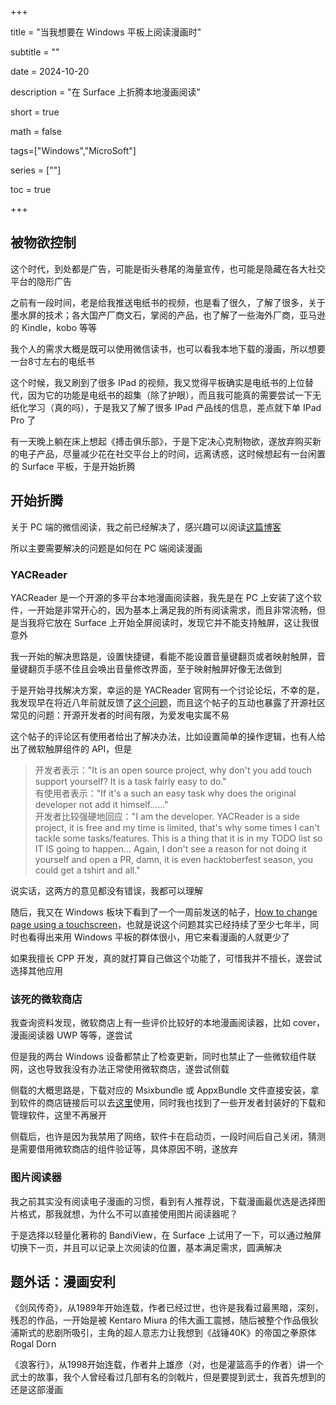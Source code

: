 +++  

title = "当我想要在 Windows 平板上阅读漫画时"  

subtitle = ""  

date = 2024-10-20  

description = "在 Surface 上折腾本地漫画阅读"  

short = true  

math = false  

tags=["Windows","MicroSoft"]  

series = [""]  

toc = true  

+++  

## 被物欲控制  

这个时代，到处都是广告，可能是街头巷尾的海量宣传，也可能是隐藏在各大社交平台的隐形广告  

之前有一段时间，老是给我推送电纸书的视频，也是看了很久，了解了很多，关于墨水屏的技术；各大国产厂商文石，掌阅的产品，也了解了一些海外厂商，亚马逊的 Kindle，kobo 等等  

我个人的需求大概是既可以使用微信读书，也可以看我本地下载的漫画，所以想要一台8寸左右的电纸书  

这个时候，我又刷到了很多 IPad 的视频，我又觉得平板确实是电纸书的上位替代，因为它的功能是电纸书的超集（除了护眼），而且我可能真的需要尝试一下无纸化学习（真的吗），于是我又了解了很多 IPad 产品线的信息，差点就下单 IPad Pro 了  

有一天晚上躺在床上想起《搏击俱乐部》，于是下定决心克制物欲，遂放弃购买新的电子产品，尽量减少花在社交平台上的时间，远离诱惑，这时候想起有一台闲置的 Surface 平板，于是开始折腾  

## 开始折腾  

关于 PC 端的微信阅读，我之前已经解决了，感兴趣可以阅读[这篇博客](https://luxe7.icu/posts/pc%E5%BE%AE%E4%BF%A1%E8%AF%BB%E4%B9%A6%E6%9C%80%E4%BD%B3%E5%AE%9E%E8%B7%B5/)  

所以主要需要解决的问题是如何在 PC 端阅读漫画  

### YACReader  

YACReader 是一个开源的多平台本地漫画阅读器，我先是在 PC 上安装了这个软件，一开始是非常开心的，因为基本上满足我的所有阅读需求，而且非常流畅，但是当我将它放在 Surface 上开始全屏阅读时，发现它并不能支持触屏，这让我很意外  

我一开始的解决思路是，设置快捷键，看能不能设置音量键翻页或者映射触屏，音量键翻页手感不佳且会唤出音量修改界面，至于映射触屏好像无法做到  

于是开始寻找解决方案，幸运的是 YACReader 官网有一个讨论论坛，不幸的是，我发现早在将近八年前就反馈了[这个问题](https://www.yacreader.com/forum/support-windows/998-windows-10-touch-version-please)，而且这个帖子的互动也暴露了开源社区常见的问题：开源开发者的时间有限，为爱发电实属不易  

这个帖子的评论区有使用者给出了解决办法，比如设置简单的操作逻辑，也有人给出了微软触屏组件的 API，但是  
>开发者表示："It is an open source project, why don't you add touch support yourself? It is a task fairly easy to do."  
>有使用者表示："If it's a such an easy task why does the original developer not add it himself......"  
>开发者比较强硬地回应："I am the developer. YACReader is a side project, it is free and my time is limited, that's why some times I can't tackle some tasks/features. This is a thing that it is in my TODO list so IT IS going to happen...  Again, I don't see a reason for not doing it yourself and open a PR, damn, it is even hacktoberfest season, you could get a tshirt and all."  

说实话，这两方的意见都没有错误，我都可以理解  

随后，我又在 Windows 板块下看到了一个一周前发送的帖子，[How to change page using a touchscreen](https://www.yacreader.com/forum/support-windows/2624-how-to-change-page-using-a-touchscreen)，也就是说这个问题其实已经持续了至少七年半，同时也看得出来用 Windows 平板的群体很小，用它来看漫画的人就更少了  

如果我擅长 CPP 开发，真的就打算自己做这个功能了，可惜我并不擅长，遂尝试选择其他应用  

### 该死的微软商店  

我查询资料发现，微软商店上有一些评价比较好的本地漫画阅读器，比如 cover，漫画阅读器 UWP 等等，遂尝试  

但是我的两台 Windows 设备都禁止了检查更新，同时也禁止了一些微软组件联网，这也导致我没有办法正常使用微软商店，遂尝试侧载  

侧载的大概思路是，下载对应的 Msixbundle 或 AppxBundle 文件直接安装，拿到软件的商店链接后可以去[这里](https://link.zhihu.com/?target=https%3A//store.rg-adguard.net/)使用，同时我也找到了一些开发者封装好的下载和管理软件，这里不再展开  

侧载后，也许是因为我禁用了网络，软件卡在启动页，一段时间后自己关闭，猜测是需要借用微软商店的组件验证等，具体原因不明，遂放弃  

### 图片阅读器  

我之前其实没有阅读电子漫画的习惯，看到有人推荐说，下载漫画最优选是选择图片格式，那我就想，为什么不可以直接使用图片阅读器呢？  

于是选择以轻量化著称的 BandiView，在 Surface 上试用了一下，可以通过触屏切换下一页，并且可以记录上次阅读的位置，基本满足需求，圆满解决  

## 题外话：漫画安利  

《剑风传奇》，从1989年开始连载，作者已经过世，也许是我看过最黑暗，深刻，残忍的作品，一开始是被 Kentaro Miura 的伟大画工震撼，随后被整个作品俄狄浦斯式的悲剧所吸引，主角的超人意志力让我想到《战锤40K》的帝国之拳原体 Rogal Dorn  

《浪客行》，从1998开始连载，作者井上雄彦（对，也是灌篮高手的作者）讲一个武士的故事，我个人曾经看过几部有名的剑戟片，但是要提到武士，我首先想到的还是这部漫画